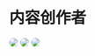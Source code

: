 <style>
img{
     border-radius:8px;
}
.container {
    column-count: 2; /* 定义列数为3：将图片分为3列 */
    column-gap: 20px; /* 每列间隔20px */
}
.image {
    width: 100%; /* 图片以100%宽度展示 */
    margin-bottom: 20px; /* 图片下方间隔为20px */
}
</style>

# 内容创作者
<div class="container ">
<div class="image">
<img src="https://static.vaeal.com/valfans/202308020158289.jpg"/>
<img src="https://static.vaeal.com/valfans/202308020158290.jpg"/>
<img src="https://static.vaeal.com/valfans/202308020158287.jpg"/>
</div>
</div>